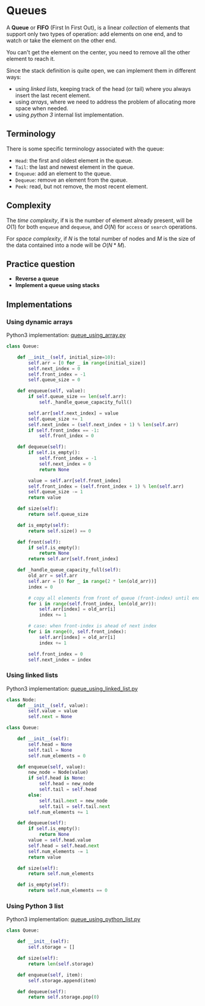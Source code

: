 # Queues

A **Queue** or **FIFO** (First In First Out), is a linear _collection_ of elements that support only two types of operation: add elements on one end, and to watch or take the element on the other end.

You can't get the element on the center, you need to remove all the other element to reach it.

Since the stack definition is quite open, we can implement them in different ways:

- using _linked lists_, keeping track of the head (or tail) where you always insert the last recent element.
- using _arrays_, where we need to address the problem of allocating more space when needed.
- using _python 3_ internal list implementation.

## Terminology

There is some specific terminology associated with the queue:

- `Head`: the first and oldest element in the queue.
- `Tail`: the last and newest element in the queue.
- `Enqueue`: add an element to the queue.
- `Dequeue`: remove an element from the queue.
- `Peek`: read, but not remove, the most recent element.

## Complexity

The _time complexity_, if `N` is the number of element already present, will be $O(1)$ for both `enqueue` and `dequeue`, and $O(N)$ for `access` or `search` operations.

For _space complexity_, if $N$ is the total number of nodes and $M$ is the size of the data contained into a node will be $O(N * M)$.

## Practice question

- **Reverse a queue**
- **Implement a queue using stacks**

## Implementations

### Using dynamic arrays

Python3 implementation: [queue_using_array.py](../solutions/queue_using_array.py)

```python
class Queue:

    def __init__(self, initial_size=10):
        self.arr = [0 for _ in range(initial_size)]
        self.next_index = 0
        self.front_index = -1
        self.queue_size = 0

    def enqueue(self, value):
        if self.queue_size == len(self.arr):
            self._handle_queue_capacity_full()

        self.arr[self.next_index] = value
        self.queue_size += 1
        self.next_index = (self.next_index + 1) % len(self.arr)
        if self.front_index == -1:
            self.front_index = 0

    def dequeue(self):
        if self.is_empty():
            self.front_index = -1
            self.next_index = 0
            return None

        value = self.arr[self.front_index]
        self.front_index = (self.front_index + 1) % len(self.arr)
        self.queue_size -= 1
        return value

    def size(self):
        return self.queue_size

    def is_empty(self):
        return self.size() == 0

    def front(self):
        if self.is_empty():
            return None
        return self.arr[self.front_index]

    def _handle_queue_capacity_full(self):
        old_arr = self.arr
        self.arr = [0 for _ in range(2 * len(old_arr))]
        index = 0

        # copy all elements from front of queue (front-index) until end
        for i in range(self.front_index, len(old_arr)):
            self.arr[index] = old_arr[i]
            index += 1

        # case: when front-index is ahead of next index
        for i in range(0, self.front_index):
            self.arr[index] = old_arr[i]
            index += 1

        self.front_index = 0
        self.next_index = index
```

### Using linked lists

Python3 implementation: [queue_using_linked_list.py](../solutions/queue_using_linked_list.py)

```python
class Node:
    def __init__(self, value):
        self.value = value
        self.next = None

class Queue:

    def __init__(self):
        self.head = None
        self.tail = None
        self.num_elements = 0

    def enqueue(self, value):
        new_node = Node(value)
        if self.head is None:
            self.head = new_node
            self.tail = self.head
        else:
            self.tail.next = new_node
            self.tail = self.tail.next
        self.num_elements += 1

    def dequeue(self):
        if self.is_empty():
            return None
        value = self.head.value
        self.head = self.head.next
        self.num_elements -= 1
        return value

    def size(self):
        return self.num_elements

    def is_empty(self):
        return self.num_elements == 0
```

### Using Python 3 list

Python3 implementation: [queue_using_python_list.py](../solutions/queue_using_python_list.py)

```python
class Queue:

    def __init__(self):
        self.storage = []

    def size(self):
        return len(self.storage)

    def enqueue(self, item):
        self.storage.append(item)

    def dequeue(self):
        return self.storage.pop(0)
```
